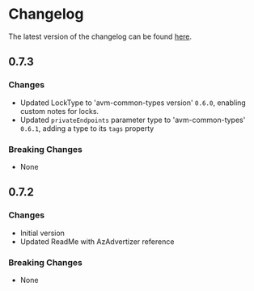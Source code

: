 # Changelog

The latest version of the changelog can be found [here](https://github.com/Azure/bicep-registry-modules/blob/main/avm/res/event-grid/namespace/CHANGELOG.md).

## 0.7.3

### Changes

- Updated LockType to 'avm-common-types version' `0.6.0`, enabling custom notes for locks.
- Updated `privateEndpoints` parameter type to 'avm-common-types' `0.6.1`, adding a type to its `tags` property

### Breaking Changes

- None

## 0.7.2

### Changes

- Initial version
- Updated ReadMe with AzAdvertizer reference

### Breaking Changes

- None
